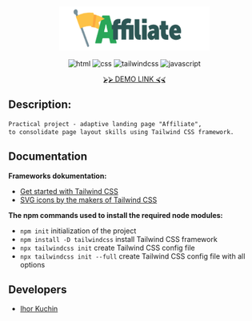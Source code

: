 <p align="center">
  <img src="readme-title.png" width="300" alt="Title">
</p>

<p align="center">
  <img src="https://img.shields.io/badge/-html-red" alt="html">
  <img src="https://img.shields.io/badge/-css-blue" alt="css">
  <img src="https://img.shields.io/badge/-tailwindcss-cyan" alt="tailwindcss">
  <img src="https://img.shields.io/badge/-javascript-yellow" alt="javascript">
</p>

<p align="center">
  <a href="https://ik-web.github.io/keep-in-touch/">
    ⮚⮚ DEMO LINK ⮘⮘
  </a> 
</p>

## Description:
```
Practical project - adaptive landing page "Affiliate",
to consolidate page layout skills using Tailwind CSS framework.
```
## Documentation

 **Frameworks dokumentation:** <br>
- [Get started with Tailwind CSS](https://tailwindcss.com/docs/installation) <br>
- [SVG icons by the makers of Tailwind CSS](https://heroicons.com/)

 **The npm commands used to install the required node modules:**
- `npm init` initialization of the project
- `npm install -D tailwindcss` install Tailwind CSS framework
- `npx tailwindcss init` create Tailwind CSS config file
- `npx tailwindcss init --full` create Tailwind CSS config file with all options

## Developers

- [Ihor Kuchin](https://github.com/ik-web)
